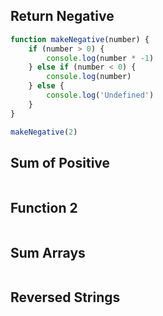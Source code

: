 ## Return Negative

```js
function makeNegative(number) {
    if (number > 0) {
        console.log(number * -1)
    } else if (number < 0) {
        console.log(number)
    } else {
        console.log('Undefined')
    }
}

makeNegative(2)
```

## Sum of Positive

```js

```

## Function 2

```js

```

## Sum Arrays

```js

```

## Reversed Strings

```js

```
